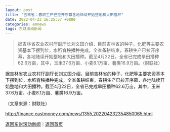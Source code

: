 ```yaml
---
layout: post
title: "吉林省：春耕生产已拉开序幕各地陆续开始整地和大田播种"
date: 2022-04-23 16:25:57 +0800
categories: emnews
tags: 东财滚动新闻
---
```

> 据吉林省农业农村厅副厅长刘文国介绍，目前吉林省的种子、化肥等主要农资基本下摆到位，水稻育秧播种完成，全省备耕结束，春耕生产已拉开序幕，各地陆续开始整地和大田播种。截至4月22日，全省已完成旱田播种62.6万亩，其中，玉米37.6万亩、小麦8.1万亩、薯类16.9万亩。（财联社）

<p>据吉林省农业农村厅副厅长刘文国介绍，目前吉林省的种子、化肥等主要农资基本下摆到位，水稻育秧播种完成，全省备耕结束，春耕生产已拉开序幕，各地陆续开始整地和大田播种。截至4月22日，全省已完成旱田播种62.6万亩，其中，玉米37.6万亩、小麦8.1万亩、薯类16.9万亩。</p><p class="em_media">（文章来源：财联社）</p>

<http://finance.eastmoney.com/news/1355,202204232354850065.html>

[返回东财滚动新闻](//finews.withounder.com/emnews/)｜[返回首页](//finews.withounder.com/)